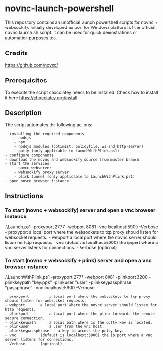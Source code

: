 # novnc-launch-powershell
This repository contains an unofficial launch powershell scripts for novnc + websockify.
Initially developed as port for Windows platform of the official novnc launch.sh script.
It can be used for quick demostrations or automation purposes too.

## Credits
https://github.com/novnc/

## Prerequisites
To execute the script chocolatey needs to be installed. Check how to install it here https://chocolatey.org/install.

## Description
The script automates the following actions: 

	- installing the required components
		- nodejs
		- npm
		- nodejs modules (optimist, policyfile, ws and http-server)
		- putty (only applicable to LaunchWithPlink.ps1)
	- configure components
	- download the novnc and websockify source from master branch
	- start the services
		- novnc webserver
		- websockify proxy server
		- plink tunnel (only applicable to LaunchWithPlink.ps1)
	- open novcn browser instance

## Instructions
### To start (novnc + websockify) server and open a vnc browser instance

.\Launch.ps1 -proxyport 2777 -webport 8081 -vnc localhost:5900  -Verbose
	- proxyport	a local port where the websockets to tcp proxy should listen for websocket requests.
	- webport	a local port where the novnc server should listen for http requests.
	- vnc 		(default is localhost:5900) the ip:port where a vnc server listens for connections. 
	- Verbose 	(optional)

### To start (novnc + websockify + plink) server and open a vnc browser instance

.\LaunchWithPlink.ps1 -proxyport 2777 -webport 8081 -plinkport 3200 -plinkkeypath "key.ppk" -plinkuser "user" -plinkkeypassphrase "passphrase" -vnc localhost:5900 -Verbose

	- proxyport 		a local port where the websockets to tcp proxy should listen for websocket requests.
	- webport 		a local port where the novnc server should listen for http requests.
	- plinkport 		a local port where the plink forwards the remote secure connection.
	- plinkkeypath	 	a local path where is the putty key is located.
	- plinkuser 		a user from the vnc host.
	- plinkkeypassphrase 	a key to access the putty key.
	- vnc 			(default is localhost:5900) the ip:port where a vnc server listens for connections. 
	- Verbose 		(optional)
